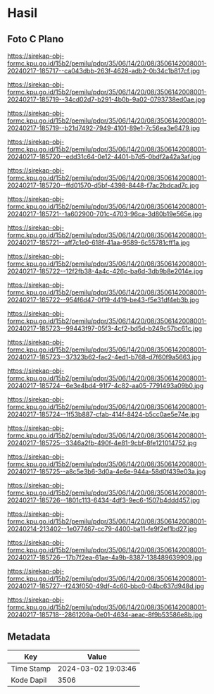 # Hasil

## Foto C Plano

https://sirekap-obj-formc.kpu.go.id/15b2/pemilu/pdpr/35/06/14/20/08/3506142008001-20240217-185717--ca043dbb-263f-4628-adb2-0b34c1b817cf.jpg

https://sirekap-obj-formc.kpu.go.id/15b2/pemilu/pdpr/35/06/14/20/08/3506142008001-20240217-185719--34cd02d7-b291-4b0b-9a02-0793738ed0ae.jpg

https://sirekap-obj-formc.kpu.go.id/15b2/pemilu/pdpr/35/06/14/20/08/3506142008001-20240217-185719--b21d7492-7949-4101-89e1-7c56ea3e6479.jpg

https://sirekap-obj-formc.kpu.go.id/15b2/pemilu/pdpr/35/06/14/20/08/3506142008001-20240217-185720--edd31c64-0e12-4401-b7d5-0bdf2a42a3af.jpg

https://sirekap-obj-formc.kpu.go.id/15b2/pemilu/pdpr/35/06/14/20/08/3506142008001-20240217-185720--ffd01570-d5bf-4398-8448-f7ac2bdcad7c.jpg

https://sirekap-obj-formc.kpu.go.id/15b2/pemilu/pdpr/35/06/14/20/08/3506142008001-20240217-185721--1a602900-701c-4703-96ca-3d80b19e565e.jpg

https://sirekap-obj-formc.kpu.go.id/15b2/pemilu/pdpr/35/06/14/20/08/3506142008001-20240217-185721--aff7c1e0-618f-41aa-9589-6c55781cff1a.jpg

https://sirekap-obj-formc.kpu.go.id/15b2/pemilu/pdpr/35/06/14/20/08/3506142008001-20240217-185722--12f2fb38-4a4c-426c-ba6d-3db9b8e2014e.jpg

https://sirekap-obj-formc.kpu.go.id/15b2/pemilu/pdpr/35/06/14/20/08/3506142008001-20240217-185722--954f6d47-0f19-4419-be43-f5e31df4eb3b.jpg

https://sirekap-obj-formc.kpu.go.id/15b2/pemilu/pdpr/35/06/14/20/08/3506142008001-20240217-185723--99443f97-05f3-4cf2-bd5d-b249c57bc61c.jpg

https://sirekap-obj-formc.kpu.go.id/15b2/pemilu/pdpr/35/06/14/20/08/3506142008001-20240217-185723--37323b62-fac2-4ed1-b768-d7f60f9a5663.jpg

https://sirekap-obj-formc.kpu.go.id/15b2/pemilu/pdpr/35/06/14/20/08/3506142008001-20240217-185724--6e3e4bd4-91f7-4c82-aa05-7791493a09b0.jpg

https://sirekap-obj-formc.kpu.go.id/15b2/pemilu/pdpr/35/06/14/20/08/3506142008001-20240217-185724--1f53b887-cfab-414f-8424-b5cc0ae5e74e.jpg

https://sirekap-obj-formc.kpu.go.id/15b2/pemilu/pdpr/35/06/14/20/08/3506142008001-20240217-185725--3346a2fb-490f-4e81-9cbf-8fe121014752.jpg

https://sirekap-obj-formc.kpu.go.id/15b2/pemilu/pdpr/35/06/14/20/08/3506142008001-20240217-185725--a8c5e3b6-3d0a-4e6e-944a-58d0f439e03a.jpg

https://sirekap-obj-formc.kpu.go.id/15b2/pemilu/pdpr/35/06/14/20/08/3506142008001-20240217-185726--1801c113-6434-4df3-9ec6-1507b4ddd457.jpg

https://sirekap-obj-formc.kpu.go.id/15b2/pemilu/pdpr/35/06/14/20/08/3506142008001-20240214-213402--1e077467-cc79-4400-ba11-fe9f2ef1bd27.jpg

https://sirekap-obj-formc.kpu.go.id/15b2/pemilu/pdpr/35/06/14/20/08/3506142008001-20240217-185726--17b7f2ea-61ae-4a9b-8387-138489639909.jpg

https://sirekap-obj-formc.kpu.go.id/15b2/pemilu/pdpr/35/06/14/20/08/3506142008001-20240217-185727--f243f050-49df-4c60-bbc0-04bc637d948d.jpg

https://sirekap-obj-formc.kpu.go.id/15b2/pemilu/pdpr/35/06/14/20/08/3506142008001-20240217-185718--2861209a-0e01-4634-aeac-8f9b53586e8b.jpg


## Metadata

| Key        | Value               |
| ---------- | ------------------- |
| Time Stamp | 2024-03-02 19:03:46 |
| Kode Dapil | 3506                |



